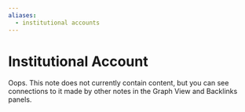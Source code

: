 ```yaml
---
aliases:
  - institutional accounts
---
```

# Institutional Account

Oops. This note does not currently contain content, but you can see connections to it made by other notes in the Graph View and Backlinks panels.